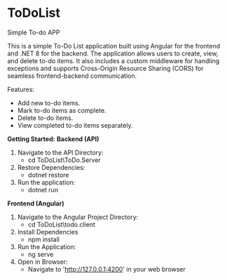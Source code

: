# ToDoList
Simple To-do APP

This is a simple To-Do List application built using Angular for the frontend and .NET 8 for the backend. The application allows users to create, view, and delete to-do items. It also includes a custom middleware for handling exceptions and supports Cross-Origin Resource Sharing (CORS) for seamless frontend-backend communication.

Features:
- Add new to-do items.
- Mark to-do items as complete.
- Delete to-do items.
- View completed to-do items separately.

**Getting Started:**
**Backend (API)**
1. Navigate to the API Directory:
    - cd ToDoList\ToDo.Server
2. Restore Dependencies:
    - dotnet restore
3. Run the application:
    - dotnet run

**Frontend (Angular)**
1. Navigate to the Angular Project Directory:
    - cd ToDoList\todo.client
2. Install Dependencies
    - npm install
3. Run the Application:
    - ng serve
4. Open in Browser:
    - Navigate to 'http://127.0.0.1:4200' in your web browser
